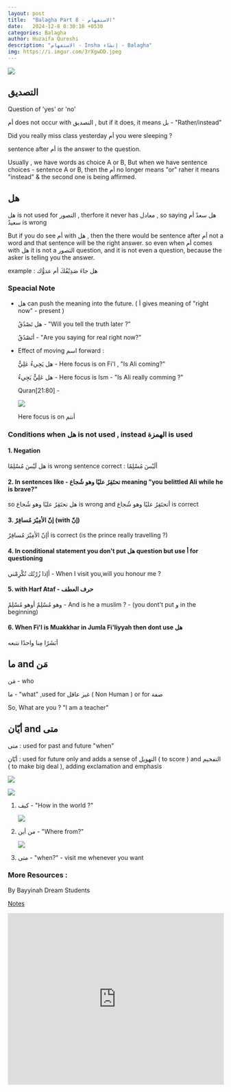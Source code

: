 ```yaml
---
layout: post
title:  "Balagha Part 8 - الاستفهام"
date:   2024-12-8 8:30:18 +0530
categories: Balagha
author: Huzaifa Qureshi
description: "الاستفهام - Insha إنشَاء - Balagha"
img: https://i.imgur.com/3rXgwDD.jpeg
---
```


![](https://i.imgur.com/3rXgwDD.jpeg)



## التصديق 

Question of 'yes' or 'no'

أم does not occur with التصديق , but if it does, it means بل - "Rather/instead"


Did you really miss class yesterday أم you were sleeping ?

sentence after أم  is the answer to the question.

Usually , we have words as choice A or B, But when we have sentence choices - sentence A or B, then the أم no longer means "or" raher it means "instead" & the second one is being affirmed.

## هل

هل is not used for التصور , therfore it never has معادل , so saying هل سعدٌ أم سعيدٌ is wrong

But if you do see أم with هل , then the there would be sentence after أم not a word and that sentence will be the right answer. so even when أم comes with هل it is not a التصور question, and it is not even a question, because the asker is telling you the answer.

example : هل جاءَ صَدِيْقُكَ أم عدوُّك

### Speacial Note 

- هل can push the meaning into the future. ( أ gives meaning of "right now" - present )

    هل تَصْدُقُ - "Will you tell the truth later ?"

    أتَصْدُقُ - "Are you saying for real right now?"

- Effect of moving اسم forward :

    هل يَجِيءُ عَلِيٌّ - Here focus is on Fi'l , "Is Ali <span class="hl">coming</span>?"

    هل عَلِيٌّ يَجِيءُ - Here focus is Ism - "Is <span class="hl">Ali</span> really comming ?" 

    Quran[21:80] - 

    ![](https://i.imgur.com/tenTKhM.png)

    Here focus is on أنتم

### Conditions when هل is not used , instead الهمزة is used 

#### 1. Negation 
هل لَيْسَ مُسْلِمًا is wrong sentence
correct : ألَيْسَ مُسْلِمًا

#### 2. In sentences like - تحتَقِرُ عليًا وهو شُجاع meaning "you belittled Ali while he is brave?"
so  هل تحتَقِرُ عليًا وهو شُجاع is wrong
and أتحتَقِرُ عليًا وهو شُجاع  is correct

#### 3. إنّ الأمِيْرَ مُسافِرٌ  (with إنّ)
أإنّ الأمِيْرَ مُسافِرٌ is correct (is the prince really travelling ?)

#### 4. In conditional statement you don't put هل question but use أ for questioning
أإذا زُرْتُك تُكْرِمْني - When I visit you,will you honour me ?

#### 5. with Harf Ataf - حرف العطف 
وهو مُسْلِمٌ
أوهو مُسْلِمٌ - And is he a muslim ? - (you dont't put و in the beginning)

#### 6. When Fi'l is Muakkhar in Jumla Fi'liyyah then dont use هل    
أبَشَرًا مِنا واحدًا نتبعه 


## ما and مَن

مَن - who

ما - "what" ,used for غير عاقل ( Non Human ) or for صفة

So, What are you ? "I am a teacher"

## أيّان and متى

متى : used for past and future "when"

أيّان : used for future only and adds a sense of التهويل ( to score ) and التفخيم ( to make big deal ), adding exclamation and emphasis

![](https://i.imgur.com/owNb16I.png)


![](https://i.imgur.com/33lwbpY.png)

1. كيف - "How in the world ?"

    ![](https://i.imgur.com/Z84nYZ1.png)

2. من أين - "Where from?"

    ![](https://i.imgur.com/BhJZBsn.png)

3. متى - "when?" - visit me whenever you want 

### More Resources :

By Bayyinah Dream Students

[Notes](https://drive.google.com/drive/folders/1-9kBY3G1NRVPXvtSyb7_FSWE-w_u4JDF)

<iframe allowfullscreen="allowfullscreen" scrolling="no" class="fp-iframe" src="https://heyzine.com/flip-book/d94217c608.html" style="border: 0px; width: 100%; height: 400px;"></iframe>
